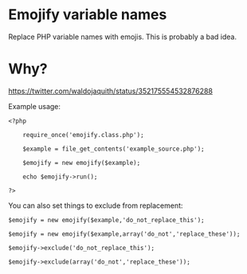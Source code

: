 Emojify variable names
=======

Replace PHP variable names with emojis.  This is probably a bad idea.

# Why?

https://twitter.com/waldojaquith/status/352175554532876288

Example usage:

	<?php

		require_once('emojify.class.php');
		
		$example = file_get_contents('example_source.php');
		
		$emojify = new emojify($example);
		
		echo $emojify->run();

	?>

You can also set things to exclude from replacement:

	$emojify = new emojify($example,'do_not_replace_this');

	$emojify = new emojify($example,array('do_not','replace_these'));

	$emojify->exclude('do_not_replace_this');

	$emojify->exclude(array('do_not','replace_these'));